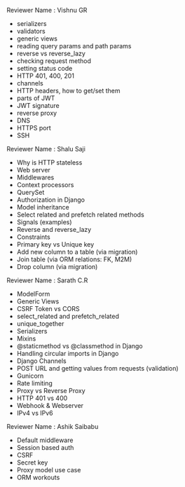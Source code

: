 Reviewer Name : Vishnu GR

- serializers
- validators
- generic views
- reading query params and path params
- reverse vs reverse_lazy
- checking request method
- setting status code
- HTTP 401, 400, 201
- channels
- HTTP headers, how to get/set them
- parts of JWT
- JWT signature
- reverse proxy
- DNS
- HTTPS port
- SSH

Reviewer Name : Shalu Saji

- Why is HTTP stateless
- Web server
- Middlewares
- Context processors
- QuerySet
- Authorization in Django
- Model inheritance
- Select related and prefetch related methods
- Signals (examples)
- Reverse and reverse_lazy
- Constraints
- Primary key vs Unique key
- Add new column to a table (via migration)
- Join table (via ORM relations: FK, M2M)
- Drop column (via migration)

Reviewer Name : Sarath C.R

- ModelForm
- Generic Views
- CSRF Token vs CORS
- select_related and prefetch_related
- unique_together
- Serializers
- Mixins
- @staticmethod vs @classmethod in Django
- Handling circular imports in Django
- Django Channels
- POST URL and getting values from requests (validation)
- Gunicorn
- Rate limiting
- Proxy vs Reverse Proxy
- HTTP 401 vs 400
- Webhook & Webserver
- IPv4 vs IPv6

Reviewer Name : Ashik Saibabu

- Default middleware
- Session based auth
- CSRF
- Secret key
- Proxy model use case
- ORM workouts